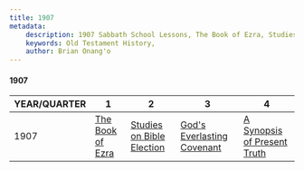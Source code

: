 ```yaml
---
title: 1907
metadata:
    description: 1907 Sabbath School Lessons, The Book of Ezra, Studies on Bible Election, God's Everlasting Covenant, A Synopsis of Present Truth
    keywords: Old Testament History,
    author: Brian Onang'o
---
```


#### 1907

YEAR/QUARTER |   1  | 2| 3| 4
-------------|------------|---|--|---
1907   |  [The Book of Ezra](/1901-1910/1907/quarter1) | [Studies on Bible Election](/1901-1910/1907/quarter2) | [God's Everlasting Covenant](/1901-1910/1907/quarter3) | [A Synopsis of Present Truth](/1901-1910/1907/quarter4) |
 
